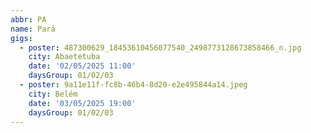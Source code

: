 ```yaml
---
abbr: PA
name: Pará
gigs:
  - poster: 487300629_18453610456077540_2498773128673858466_n.jpg
    city: Abaetetuba
    date: '02/05/2025 11:00'
    daysGroup: 01/02/03
  - poster: 9a11e11f-fc8b-46b4-8d20-e2e495844a14.jpeg
    city: Belém
    date: '03/05/2025 19:00'
    daysGroup: 01/02/03
---
```


